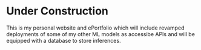 # Under Construction

This is my personal website and ePortfolio which will include revamped deployments of some of my other ML 
models as accessibe APIs and will be equipped with a database to store inferences.
